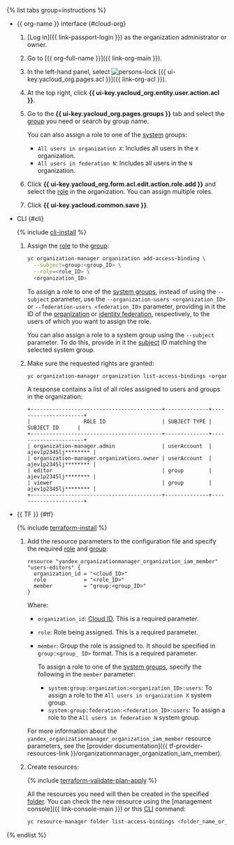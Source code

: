{% list tabs group=instructions %}

- {{ org-name }} interface {#cloud-org}

   1. [Log in]({{ link-passport-login }}) as the organization administrator or owner.
   1. Go to [{{ org-full-name }}]({{ link-org-main }}).
   1. In the left-hand panel, select ![persons-lock](../../_assets/console-icons/persons-lock.svg) [{{ ui-key.yacloud_org.pages.acl }}]({{ link-org-acl }}).
   1. At the top right, click **{{ ui-key.yacloud_org.entity.user.action.acl }}**.
   1. Go to the **{{ ui-key.yacloud_org.pages.groups }}** tab and select the [group](../../organization/concepts/groups.md) you need or search by group name.

      You can also assign a role to one of the [system](../../iam/concepts/access-control/system-group.md) groups:

      * `All users in organization X`: Includes all users in the `X` organization.
      * `All users in federation N`: Includes all users in the `N` organization.

   1. Click **{{ ui-key.yacloud_org.form.acl.edit.action.role.add }}** and select the [role](../../iam/concepts/access-control/roles.md) in the organization. You can assign multiple roles.
   1. Click **{{ ui-key.yacloud.common.save }}**.

- CLI {#cli}

   {% include [cli-install](../cli-install.md) %}

   1. Assign the [role](../../iam/concepts/access-control/roles.md) to the [group](../../organization/concepts/groups.md):

      ```bash
      yc organization-manager organization add-access-binding \
        --subject=group:<group_ID> \
        --role=<role_ID> \
        <organization_ID>
      ```

      To assign a role to one of the [system groups](../../iam/concepts/access-control/system-group.md), instead of using the `--subject` parameter, use the `--organization-users <organization_ID>` or `--federation-users <federation_ID>` parameter, providing in it the ID of the [organization](../../organization/quickstart.md) or [identity federation](../../organization/concepts/add-federation.md), respectively, to the users of which you want to assign the role.

      You can also assign a role to a system group using the `--subject` parameter. To do this, provide in it the [subject](../../iam/concepts/access-control/index.md#subject) ID matching the selected system group.

   1. Make sure the requested rights are granted:

      ```bash
      yc organization-manager organization list-access-bindings <organization_ID>
      ```

      A response contains a list of all roles assigned to users and groups in the organization:

      ```text
      +------------------------------------------+--------------+----------------------+
      |                 ROLE ID                  | SUBJECT TYPE |      SUBJECT ID      |
      +------------------------------------------+--------------+----------------------+
      | organization-manager.admin               | userAccount  | ajev1p2345lj******** |
      | organization-manager.organizations.owner | userAccount  | ajev1p2345lj******** |
      | editor                                   | group        | ajev1p2345lj******** |
      | viewer                                   | group        | ajev1p2345lj******** |
      +------------------------------------------+--------------+----------------------+
      ```

- {{ TF }} {#tf}

   {% include [terraform-install](../terraform-install.md) %}

   1. Add the resource parameters to the configuration file and specify the required [role](../../iam/concepts/access-control/roles.md) and [group](../../organization/concepts/groups.md):

      ```hcl
      resource "yandex_organizationmanager_organization_iam_member" "users-editors" {
        organization_id = "<cloud_ID>"
        role            = "<role_ID>"
        member          = "group:<group_ID>"
      }
      ```

      Where:

      * `organization_id`: [Cloud ID](../../resource-manager/operations/cloud/get-id.md). This is a required parameter.
      * `role`: Role being assigned. This is a required parameter.
      * `member`: Group the role is assigned to. It should be specified in `group:<group_ ID>` format. This is a required parameter.

         To assign a role to one of the [system groups](../../iam/concepts/access-control/system-group.md), specify the following in the `member` parameter:

         * `system:group:organization:<organization_ID>:users`: To assign a role to the `All users in organization X` system group.
         * `system:group:federation:<federation_ID>:users`: To assign a role to the `All users in federation N` system group.

      For more information about the `yandex_organizationmanager_organization_iam_member` resource parameters, see the [provider documentation]({{ tf-provider-resources-link }}/organizationmanager_organization_iam_member).

   1. Create resources:

      {% include [terraform-validate-plan-apply](../../_tutorials/_tutorials_includes/terraform-validate-plan-apply.md) %}

      All the resources you need will then be created in the specified [folder](../../resource-manager/concepts/resources-hierarchy.md#folder). You can check the new resource using the [management console]({{ link-console-main }}) or this [CLI](../../cli/) command:

      ```bash
      yc resource-manager folder list-access-bindings <folder_name_or_ID>
      ```

{% endlist %}